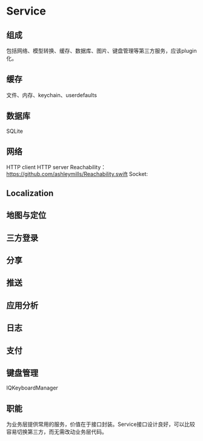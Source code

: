 #  Service

## 组成

包括网络、模型转换、缓存、数据库、图片、键盘管理等第三方服务，应该plugin化。

## 缓存
文件、内存、keychain、userdefaults

## 数据库
SQLite

## 网络
HTTP client
HTTP server
Reachability：https://github.com/ashleymills/Reachability.swift
Socket:

## Localization

## 地图与定位

## 三方登录

## 分享

## 推送

## 应用分析

## 日志

## 支付


## 键盘管理
IQKeyboardManager


## 职能

为业务层提供常用的服务，价值在于接口封装。Service接口设计良好，可以比较容易切换第三方，而无需改动业务层代码。

